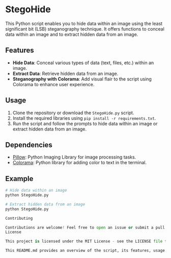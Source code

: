 # StegoHide

This Python script enables you to hide data within an image using the least significant bit (LSB) steganography technique. It offers functions to conceal data within an image and to extract hidden data from an image.

## Features

- **Hide Data**: Conceal various types of data (text, files, etc.) within an image.
- **Extract Data**: Retrieve hidden data from an image.
- **Steganography with Colorama**: Add visual flair to the script using Colorama to enhance user experience.

## Usage

1. Clone the repository or download the `StegoHide.py` script.
2. Install the required libraries using `pip install -r requirements.txt`.
3. Run the script and follow the prompts to hide data within an image or extract hidden data from an image.

## Dependencies

- [Pillow](https://python-pillow.org/): Python Imaging Library for image processing tasks.
- [Colorama](https://pypi.org/project/colorama/): Python library for adding color to text in the terminal.

## Example

```python
# Hide data within an image
python StegoHide.py

# Extract hidden data from an image
python StegoHide.py

Contributing

Contributions are welcome! Feel free to open an issue or submit a pull request.
License

This project is licensed under the MIT License - see the LICENSE file for details.

This README.md provides an overview of the script, its features, usage instructions, dependencies, example usage, contribution guidelines, and licensing information. Feel free to customize it further to suit your needs!
